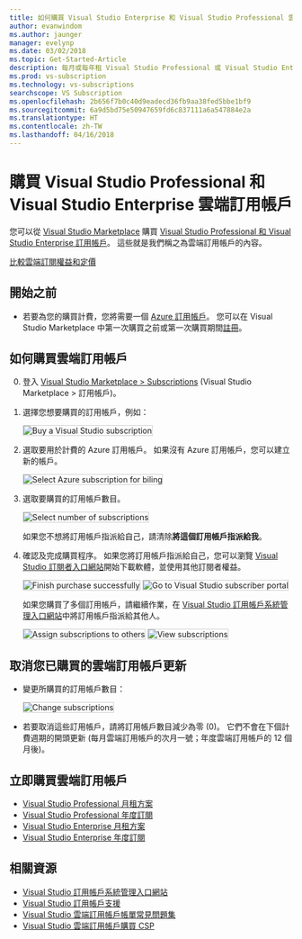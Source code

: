 ```yaml
---
title: 如何購買 Visual Studio Enterprise 和 Visual Studio Professional 雲端訂用帳戶
author: evanwindom
ms.author: jaunger
manager: evelynp
ms.date: 03/02/2018
ms.topic: Get-Started-Article
description: 每月或每年租 Visual Studio Professional 或 Visual Studio Enterprise，沒有長期合約。
ms.prod: vs-subscription
ms.technology: vs-subscriptions
searchscope: VS Subscription
ms.openlocfilehash: 2b656f7b0c40d9eadecd36fb9aa38fed5bbe1bf9
ms.sourcegitcommit: 6a9d5bd75e50947659fd6c837111a6a547884e2a
ms.translationtype: HT
ms.contentlocale: zh-TW
ms.lasthandoff: 04/16/2018
---
```

# <a name="buy-visual-studio-professional-and-visual-studio-enterprise-cloud-subscriptions"></a>購買 Visual Studio Professional 和 Visual Studio Enterprise 雲端訂用帳戶

您可以從 [Visual Studio Marketplace](https://marketplace.visualstudio.com) 購買 [Visual Studio Professional 和 Visual Studio Enterprise 訂用帳戶](https://www.visualstudio.com/subscriptions/)。 這些就是我們稱之為雲端訂用帳戶的內容。

[比較雲端訂閱權益和定價](https://www.visualstudio.com/vs/pricing/)

## <a name="before-you-start"></a>開始之前

*   若要為您的購買計費，您將需要一個 [Azure 訂用帳戶](https://azure.microsoft.com/pricing/purchase-options/)。
您可以在 Visual Studio Marketplace 中第一次購買之前或第一次購買期間[註冊](https://portal.azure.com)。

## <a name="how-to-buy-cloud-subscriptions"></a>如何購買雲端訂用帳戶

0.  登入 [Visual Studio Marketplace > Subscriptions](https://marketplace.visualstudio.com/subscriptions) (Visual Studio Marketplace > 訂用帳戶)。

0.  選擇您想要購買的訂用帳戶，例如：

    <img alt="Buy a Visual Studio subscription" src="_img/buy-vs-subscriptions/buy-vs-sub-start.png" style="border: 1px solid #CCCCCC" />

0.  選取要用於計費的 Azure 訂用帳戶。 如果沒有 Azure 訂用帳戶，您可以建立新的帳戶。

    <img alt="Select Azure subscription for biling" src="_img/buy-vs-subscriptions/buy-vs-sub-Azure-sub.png" style="border: 1px solid #CCCCCC" />

0.  選取要購買的訂用帳戶數目。

    <img alt="Select number of subscriptions" src="_img/buy-vs-subscriptions/buy-vs-sub-users.png" style="border: 1px solid #CCCCCC" />

    如果您不想將訂用帳戶指派給自己，請清除**將這個訂用帳戶指派給我**。

0.  確認及完成購買程序。 如果您將訂用帳戶指派給自己，您可以瀏覽 [Visual Studio 訂閱者入口網站](https://my.visualstudio.com)開始下載軟體，並使用其他訂閱者權益。

    <img alt="Finish purchase successfully" src="_img/buy-vs-subscriptions/buy-vs-sub-success.png" style="border: 1px solid #CCCCCC" />

    <img alt="Go to Visual Studio subscriber portal" src="_img/buy-vs-subscriptions/view-subscription-benefits-subscriptions-portal.png" style="border: 1px solid #CCCCCC" />

    如果您購買了多個訂用帳戶，請繼續作業，在 [Visual Studio 訂用帳戶系統管理入口網站](https://manage.visualstudio.com/)中將訂用帳戶指派給其他人。

    <img alt="Assign subscriptions to others" src="_img/buy-vs-subscriptions/buy-vs-sub-success-many.png" style="border: 1px solid #CCCCCC" />

    <img alt="View subscriptions" src="_img/buy-vs-subscriptions/assign-subscriptions.png" style="border: 1px solid #CCCCCC" />

<a name="manage-subscriptions"></a>
##  <a name="cancel-renewals-of-cloud-subscriptions-youve-purchased"></a>取消您已購買的雲端訂用帳戶更新


*   變更所購買的訂用帳戶數目：

    <img alt="Change subscriptions" src="_img/buy-vs-subscriptions/manage-subscriptions.png" style="border: 1px solid #CCCCCC" />

*   若要取消這些訂用帳戶，請將訂用帳戶數目減少為零 (0)。
它們不會在下個計費週期的開頭更新 (每月雲端訂用帳戶的次月一號；年度雲端訂用帳戶的 12 個月後)。

## <a name="buy-cloud-subscriptions-now"></a>立即購買雲端訂用帳戶

* [Visual Studio Professional 月租方案](https://marketplace.visualstudio.com/items?itemName=ms.vs-professional-monthly)
* [Visual Studio Professional 年度訂閱](https://marketplace.visualstudio.com/items?itemName=ms.vs-professional-annual)
* [Visual Studio Enterprise 月租方案](https://marketplace.visualstudio.com/items?itemName=ms.vs-enterprise-monthly)
* [Visual Studio Enterprise 年度訂閱](https://marketplace.visualstudio.com/items?itemName=ms.vs-enterprise-annual)

## <a name="related-resources"></a>相關資源

* [Visual Studio 訂用帳戶系統管理入口網站](https://manage.visualstudio.com/)
* [Visual Studio 訂用帳戶支援](https://www.visualstudio.com/vs/support/)
* [Visual Studio 雲端訂用帳戶帳單常見問題集](vscloud-billing-faq.md)
* [Visual Studio 雲端訂用帳戶購買 CSP](vscloud-csp.md)
